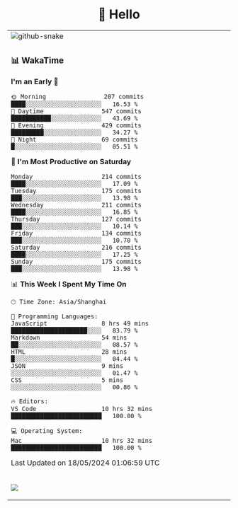<div align="center">

# 🙋 Hello

<table>

  <tr>
  <td>
    <img
  alt="github-snake"
  src="profile-snake-contrib/github-user-contribution.svg"
/>
  </td>
</tr>

<tr><td>

### 📊 WakaTime

<!--START_SECTION:waka-->
**I'm an Early 🐤** 

```text
🌞 Morning                207 commits         ████░░░░░░░░░░░░░░░░░░░░░   16.53 % 
🌆 Daytime                547 commits         ███████████░░░░░░░░░░░░░░   43.69 % 
🌃 Evening                429 commits         █████████░░░░░░░░░░░░░░░░   34.27 % 
🌙 Night                  69 commits          █░░░░░░░░░░░░░░░░░░░░░░░░   05.51 % 
```
📅 **I'm Most Productive on Saturday** 

```text
Monday                   214 commits         ████░░░░░░░░░░░░░░░░░░░░░   17.09 % 
Tuesday                  175 commits         ███░░░░░░░░░░░░░░░░░░░░░░   13.98 % 
Wednesday                211 commits         ████░░░░░░░░░░░░░░░░░░░░░   16.85 % 
Thursday                 127 commits         ███░░░░░░░░░░░░░░░░░░░░░░   10.14 % 
Friday                   134 commits         ███░░░░░░░░░░░░░░░░░░░░░░   10.70 % 
Saturday                 216 commits         ████░░░░░░░░░░░░░░░░░░░░░   17.25 % 
Sunday                   175 commits         ███░░░░░░░░░░░░░░░░░░░░░░   13.98 % 
```


📊 **This Week I Spent My Time On** 

```text
🕑︎ Time Zone: Asia/Shanghai

💬 Programming Languages: 
JavaScript               8 hrs 49 mins       █████████████████████░░░░   83.79 % 
Markdown                 54 mins             ██░░░░░░░░░░░░░░░░░░░░░░░   08.57 % 
HTML                     28 mins             █░░░░░░░░░░░░░░░░░░░░░░░░   04.44 % 
JSON                     9 mins              ░░░░░░░░░░░░░░░░░░░░░░░░░   01.47 % 
CSS                      5 mins              ░░░░░░░░░░░░░░░░░░░░░░░░░   00.86 % 

🔥 Editors: 
VS Code                  10 hrs 32 mins      █████████████████████████   100.00 % 

💻 Operating System: 
Mac                      10 hrs 32 mins      █████████████████████████   100.00 % 
```


 Last Updated on 18/05/2024 01:06:59 UTC
<!--END_SECTION:waka-->

</td></tr>
<td>
  <!-- programming tool icon 编程工具图标 -->

<img src="https://skillicons.dev/icons?i=sass,ts,jest,express,nuxt,firebase,gatsby,js,vue,react,redux,docker,discord,mongodb,stackoverflow,idea,git,vscode,github,gitlab,figma,vite,svg,next,gulp,webpack,bootstrap,jquery,swift,prisma" /><br>

  </td>
</table>
